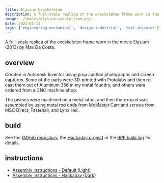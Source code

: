 ```yaml
---
title: Elysium Exoskeleton
description: A full-scale replica of the exoskeleton frame worn in the movie Elysium (2013) by Max Da Costa.
image: ./images/elysium-exoskeleton.png
date: 2021-02-11
tags: ['engineering-mechanical', 'design-industrial', 'tool-inventor']
---
```


A full-scale replica of the exoskeleton frame worn in the movie Elysium (2013) by Max Da Costa.

## overview

Created in Autodesk Inventor using prop auction photographs and screen captures. Some of the parts were 3D-printed with Protolabs and then re-cast them out of Aluminum 356 in my metal foundry, and others were ordered from a CNC machine shop.

The pistons were machined on a metal lathe, and then the exosuit was assembled by using metal rod ends from McMaster Carr and screws from MSC Direct, Fastenall, and Lynx Heli.

## build

See the [GitHub repository](https://github.com/01binary/elysium-max-exoskeleton), the [Hackaday project](https://hackaday.io/project/19830-elysium-max-exoskeleton/) or the [RPF build log](http://www.therpf.com/showthread.php?t=212832) for details.

## instructions

- [Assembly Instructions - Default (Light)](exoskeleton-instructions-light.pdf)
- [Assembly Instructions - Hackaday (Dark)](exoskeleton-instructions-dark.pdf)
